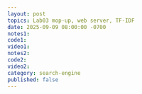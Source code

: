 ```yaml
---
layout: post
topics: Lab03 mop-up, web server, TF-IDF
date: 2025-09-09 08:00:00 -0700
notes1: 
code1: 
video1: 
notes2: 
code2: 
video2: 
category: search-engine
published: false
---
```

